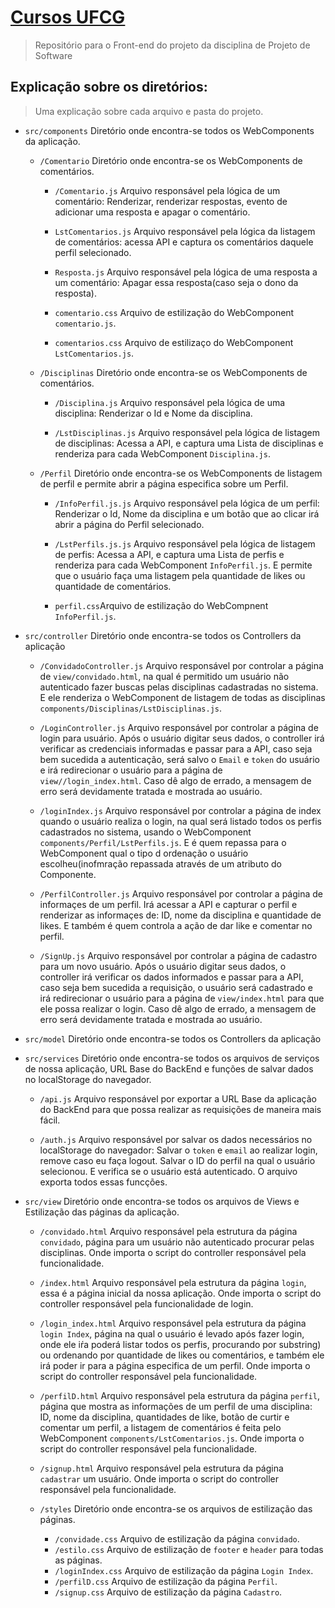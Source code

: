 # [Cursos UFCG](link)
> Repositório para o Front-end do projeto da disciplina de Projeto de Software

## Explicação sobre os diretórios:
> Uma explicação sobre cada arquivo e pasta do projeto.

- `src/components` Diretório onde encontra-se todos os WebComponents da aplicação.
    - `/Comentario` Diretório onde encontra-se os WebComponents de comentários.
        - `/Comentario.js` Arquivo responsável pela lógica de um comentário: Renderizar, renderizar respostas, evento de adicionar uma resposta e apagar o comentário.

        - `LstComentarios.js` Arquivo responsável pela lógica da listagem de comentários: acessa API e captura os comentários daquele perfil selecionado.

        - `Resposta.js` Arquivo responsável pela lógica de uma resposta a um comentário: Apagar essa resposta(caso seja o dono da resposta).
        
        - `comentario.css` Arquivo de estilização do WebComponent `comentario.js`.
        
        - `comentarios.css` Arquivo de estilizaço do WebComponent `LstComentarios.js`.
    
    - `/Disciplinas` Diretório onde encontra-se os WebComponents de comentários.
        - `/Disciplina.js` Arquivo responsável pela lógica de uma disciplina: Renderizar o Id e Nome da disciplina.
        
        - `/LstDisciplinas.js` Arquivo responsável pela lógica de listagem de disciplinas: Acessa a API, e captura uma Lista de disciplinas e renderiza para cada WebComponent `Disciplina.js`.

    - `/Perfil` Diretório onde encontra-se os WebComponents de listagem de perfil e permite abrir a página especifica sobre um Perfil.
        - `/InfoPerfil.js.js` Arquivo responsável pela lógica de um perfil: Renderizar o Id, Nome da disciplina e um botão que ao clicar irá abrir a página do Perfil selecionado.
        
        - `/LstPerfils.js.js` Arquivo responsável pela lógica de listagem de perfis: Acessa a API, e captura uma Lista de perfis e renderiza para cada WebComponent `InfoPerfil.js`. E permite que o usuário faça uma listagem pela quantidade de likes ou quantidade de comentários.
        
        - `perfil.css`Arquivo de estilização do WebCompnent `InfoPerfil.js`.

- `src/controller` Diretório onde encontra-se todos os Controllers da aplicação
    - `/ConvidadoController.js` Arquivo responsável por controlar a página de `view/convidado.html`, na qual é permitido um usuário não autenticado fazer buscas pelas disciplinas cadastradas no sistema. E ele renderiza o WebComponent de listagem de todas as disciplinas `components/Disciplinas/LstDisciplinas.js`.
    
    - `/LoginController.js` Arquivo responsável por controlar a página de login para usuário. Após o usuário digitar seus dados, o controller irá verificar as credenciais informadas e passar para a API, caso seja bem sucedida a autenticação, será salvo o `Email` e `token` do usuário e irá redirecionar o usuário para a página de `view//login_index.html`. Caso dê algo de errado, a mensagem de erro será devidamente tratada e mostrada ao usuário.
    
    - `/loginIndex.js` Arquivo responsável por controlar a página de index quando o usuário realiza o login, na qual será listado todos os perfis cadastrados no sistema, usando o WebComponent `components/Perfil/LstPerfils.js`. E é quem repassa para o WebComponent qual o tipo d ordenação o usuário escolheu(inofmração repassada através de um atributo do Componente.
    
    - `/PerfilController.js` Arquivo responsável por controlar a página de informaçes de um perfil. Irá acessar a API e capturar o perfil e renderizar as informaçes de: ID, nome da disciplina e quantidade de likes. E também é quem controla a ação de dar like e comentar no perfil.
    
    - `/SignUp.js` Arquivo responsável por controlar a página de cadastro para um novo usuário. Após o usuário digitar seus dados, o controller irá verificar os dados informados e passar para a API, caso seja bem sucedida a requisição, o usuário será cadastrado e irá redirecionar o usuário para a página de `view/index.html` para que ele possa realizar o login. Caso dê algo de errado, a mensagem de erro será devidamente tratada e mostrada ao usuário.
    
- `src/model` Diretório onde encontra-se todos os Controllers da aplicação
    
- `src/services` Diretório onde encontra-se todos os arquivos de serviços de nossa aplicação, URL Base do BackEnd e funções de salvar dados no localStorage do navegador.
    - `/api.js` Arquivo responsável por exportar a URL Base da aplicação do BackEnd para que possa realizar as requisições de maneira mais fácil.

    - `/auth.js` Arquivo responsável por salvar os dados necessários no localStorage do navegador: Salvar o `token` e `email` ao realizar login, remove caso eu faça logout. Salvar o ID do perfil na qual o usuário selecionou. E verifica se o usuário está autenticado. O arquivo exporta todos essas funcções.

- `src/view` Diretório onde encontra-se todos os arquivos de Views e Estilização das páginas da aplicação.
    - `/convidado.html` Arquivo responsável pela estrutura da página `convidado`, página para um usuário não autenticado procurar pelas disciplinas. Onde importa o script do controller responsável pela funcionalidade.
    
    - `/index.html` Arquivo responsável pela estrutura da página `login`, essa é a página inicial da nossa aplicação. Onde importa o script do controller responsável pela funcionalidade de login.

    - `/login_index.html` Arquivo responsável pela estrutura da página `login Index`, página na qual o usuário é levado após fazer login, onde ele iŕa poderá listar todos os perfis, procurando por substring) ou ordenando por quantidade de likes ou comentários, e também ele irá poder ir para a página especifica de um perfil. Onde importa o script do controller responsável pela funcionalidade.

    - `/perfilD.html` Arquivo responsável pela estrutura da página `perfil`, página que mostra as informações de um perfil de uma disciplina: ID, nome da disciplina, quantidades de like, botão de curtir e comentar um perfil, a listagem de comentários é feita pelo WebComponent `components/LstComentarios.js`. Onde importa o script do controller responsável pela funcionalidade.

    - `/signup.html` Arquivo responsável pela estrutura da página `cadastrar` um usuário. Onde importa o script do controller responsável pela funcionalidade.

    - `/styles` Diretório onde encontra-se os arquivos de estilização das páginas.
        - `/convidade.css` Arquivo de estilização da página `convidado`.
        - `/estilo.css` Arquivo de estilização de `footer` e `header` para todas as páginas.
        - `/loginIndex.css` Arquivo de estilização da página `Login Index`.
        - `/perfilD.css` Arquivo de estilização da página `Perfil`.
        - `/signup.css` Arquivo de estilização da página `Cadastro`.
